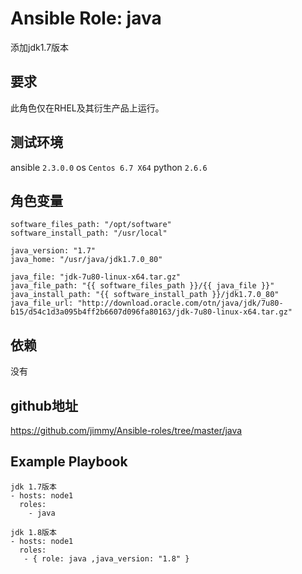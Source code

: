 # Ansible Role: java

添加jdk1.7版本

## 要求

此角色仅在RHEL及其衍生产品上运行。

## 测试环境

ansible `2.3.0.0`
os `Centos 6.7 X64`
python `2.6.6`

## 角色变量
    software_files_path: "/opt/software"
    software_install_path: "/usr/local"

    java_version: "1.7"
    java_home: "/usr/java/jdk1.7.0_80"

    java_file: "jdk-7u80-linux-x64.tar.gz"
    java_file_path: "{{ software_files_path }}/{{ java_file }}"
    java_install_path: "{{ software_install_path }}/jdk1.7.0_80"
    java_file_url: "http://download.oracle.com/otn/java/jdk/7u80-b15/d54c1d3a095b4ff2b6607d096fa80163/jdk-7u80-linux-x64.tar.gz"


## 依赖

没有

## github地址
https://github.com/jimmy/Ansible-roles/tree/master/java

## Example Playbook
    
    jdk 1.7版本
    - hosts: node1
      roles:
        - java
        
    jdk 1.8版本
    - hosts: node1
      roles:
       - { role: java ,java_version: "1.8" }
